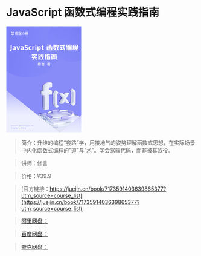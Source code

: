 # JavaScript 函数式编程实践指南

![img](../../assets/45f9fef4024a462cb01e9dfabe3080df~tplv-k3u1fbpfcp-no-mark_280_280_200_280.png)

> 简介：升维的编程“套路”学，用接地气的姿势理解函数式思想，在实际场景中内化函数式编程的”道“与”术“。学会驾驭代码，而非被其奴役。

> 讲师：修言

> 价格：¥39.9

> [官方链接：https://juejin.cn/book/7173591403639865377?utm_source=course_list](https://juejin.cn/book/7173591403639865377?utm_source=course_list)

> [阿里网盘：]()

> [百度网盘：]()

> [夸克网盘：]()
